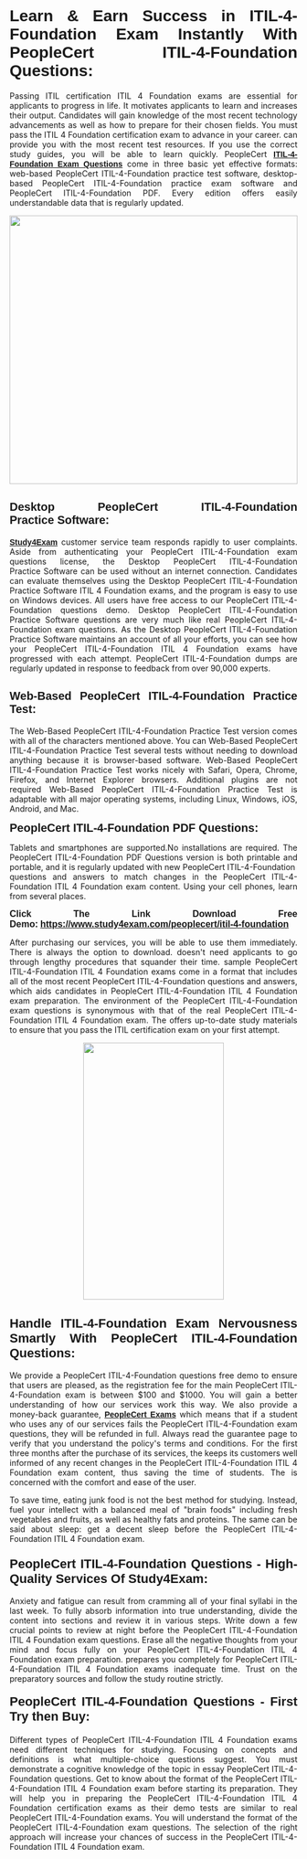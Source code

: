 <h1 style="text-align: justify;"><span style="font-family:Tahoma,Geneva,sans-serif;"><strong>Learn & Earn Success in ITIL-4-Foundation Exam Instantly With PeopleCert ITIL-4-Foundation Questions:</strong></span></h1>

<p style="text-align: justify;">Passing ITIL certification ITIL 4 Foundation exams are essential for applicants to progress in life. It motivates applicants to learn and increases their output. Candidates will gain knowledge of the most recent technology advancements as well as how to prepare for their chosen fields. You must pass the ITIL 4 Foundation certification exam to advance in your career. can provide you with the most recent test resources. If you use the correct study guides, you will be able to learn quickly. PeopleCert <a href="https://www.study4exam.com/peoplecert/itil-4-foundation" target="_blank"><span style="font-family:Tahoma,Geneva,sans-serif;"><strong>ITIL-4-Foundation Exam Questions</strong></span></a> come in three basic yet effective formats: web-based PeopleCert ITIL-4-Foundation practice test software, desktop-based PeopleCert ITIL-4-Foundation practice exam software and PeopleCert ITIL-4-Foundation PDF. Every edition offers easily understandable data that is regularly updated.</p>

<p style="text-align: justify;"><a href="https://www.study4exam.com/peoplecert/itil-4-foundation" target="_blank"><img alt="" src="https://lh3.googleusercontent.com/pw/AM-JKLVq_oPqfp0-n5zn4yqAoyjjcA2yO-jT5Cm68rj_xPcdsmakSaLzyxJ8unsRMKMdGkmOINvzyM17CwNHdrz3aK03FYcCewHDEYJs7lAvJLcrBifJ5qSpkhSIJgPhz-7dSY7ixq9ev6p4G2ds_VnujUaf=w1366-h530-no?authuser=0" style="width: 100%; height: 470px;" /></a></p>

<h2 style="text-align: justify;"><span style="font-family:Tahoma,Geneva,sans-serif;"><strong><span style="font-size:20px;">Desktop PeopleCert ITIL-4-Foundation Practice Software:</span></strong></span></h2>

<p style="text-align: justify;"><a href="https://www.study4exam.com/" target="_blank"><span style="font-family:Tahoma,Geneva,sans-serif;"><strong>Study4Exam</strong></span></a> customer service team responds rapidly to user complaints. Aside from authenticating your PeopleCert ITIL-4-Foundation exam questions license, the Desktop PeopleCert ITIL-4-Foundation Practice Software can be used without an internet connection. Candidates can evaluate themselves using the Desktop PeopleCert ITIL-4-Foundation Practice Software ITIL 4 Foundation exams, and the program is easy to use on Windows devices. All users have free access to our PeopleCert ITIL-4-Foundation questions demo. Desktop PeopleCert ITIL-4-Foundation Practice Software questions are very much like real PeopleCert ITIL-4-Foundation exam questions. As the Desktop PeopleCert ITIL-4-Foundation Practice Software maintains an account of all your efforts, you can see how your PeopleCert ITIL-4-Foundation ITIL 4 Foundation exams have progressed with each attempt. PeopleCert ITIL-4-Foundation dumps are regularly updated in response to feedback from over 90,000 experts.</p>

<h2 style="text-align: justify;"><strong><span style="font-family:Tahoma,Geneva,sans-serif;"><span style="font-size:20px;">Web-Based PeopleCert ITIL-4-Foundation Practice Test:</span></span></strong></h2>

<p style="text-align: justify;">The Web-Based PeopleCert ITIL-4-Foundation Practice Test version comes with all of the characters mentioned above. You can Web-Based PeopleCert ITIL-4-Foundation Practice Test several tests without needing to download anything because it is browser-based software. Web-Based PeopleCert ITIL-4-Foundation Practice Test works nicely with Safari, Opera, Chrome, Firefox, and Internet Explorer browsers. Additional plugins are not required Web-Based PeopleCert ITIL-4-Foundation Practice Test is adaptable with all major operating systems, including Linux, Windows, iOS, Android, and Mac.</p>

<p style="text-align: justify;"><strong><span style="font-family:Tahoma,Geneva,sans-serif;"><span style="font-size:20px;">PeopleCert ITIL-4-Foundation PDF Questions:</span></span></strong></p>

<p style="text-align: justify;">Tablets and smartphones are supported.No installations are required. The PeopleCert ITIL-4-Foundation PDF Questions version is both printable and portable, and it is regularly updated with new PeopleCert ITIL-4-Foundation  questions and answers to match changes in the PeopleCert ITIL-4-Foundation ITIL 4 Foundation exam content. Using your cell phones, learn from several places.</p>

<p style="text-align: justify;"><strong><span style="font-size:16px;"><span style="font-family:Tahoma,Geneva,sans-serif;">Click The Link Download Free Demo:</span></span></strong> <strong><span style="font-size:16px;"><span style="font-family:Tahoma,Geneva,sans-serif;"><a href="https://www.study4exam.com/peoplecert/itil-4-foundation" target="_blank">https://www.study4exam.com/peoplecert/itil-4-foundation</a></span></span></strong></p>

<p style="text-align: justify;">After purchasing our services, you will be able to use them immediately. There is always the option to download. doesn't need applicants to go through lengthy procedures that squander their time. sample PeopleCert ITIL-4-Foundation ITIL 4 Foundation exams come in a format that includes all of the most recent PeopleCert ITIL-4-Foundation questions and answers, which aids candidates in PeopleCert ITIL-4-Foundation ITIL 4 Foundation exam preparation. The environment of the PeopleCert ITIL-4-Foundation exam questions is synonymous with that of the real PeopleCert ITIL-4-Foundation ITIL 4 Foundation exam. The offers up-to-date study materials to ensure that you pass the ITIL certification exam on your first attempt.</p>

<p style="text-align: center;"><a href="https://www.study4exam.com/peoplecert/itil-4-foundation" target="_blank"><img alt="" src="https://lh3.googleusercontent.com/pw/AM-JKLXfNjhwPiMVy0ctVShSUYpvTBudxxEKSjIvWyQcQ4fkjC7tw4fAHzQCxVumweZ4lZywWu345GH-ksy4ecL_MjJ_HOMVvBbLXRtkP9fACCrcmZAb4vVtcna_wHGfpzNHbsqs91m4DXRGfOMJpFZl-Ci9=w650-h649-no?authuser=0" style="width: 70%; height: 450px;" /></a></p>

<h2 style="text-align: justify;"><strong><span style="font-size:22px;"><span style="font-family:Tahoma,Geneva,sans-serif;">Handle ITIL-4-Foundation Exam Nervousness Smartly With PeopleCert ITIL-4-Foundation Questions:</span></span></strong></h2>

<p style="text-align: justify;">We provide a PeopleCert ITIL-4-Foundation questions free demo to ensure that users are pleased, as the registration fee for the main PeopleCert ITIL-4-Foundation exam is between $100 and $1000. You will gain a better understanding of how our services work this way. We also provide a money-back guarantee, <a href="https://www.study4exam.com/peoplecert-exams" target="_blank"><span style="font-family:Tahoma,Geneva,sans-serif;"><strong>PeopleCert Exams</strong></span></a> which means that if a student who uses any of our services fails the PeopleCert ITIL-4-Foundation exam questions, they will be refunded in full. Always read the guarantee page to verify that you understand the policy's terms and conditions. For the first three months after the purchase of its services, the keeps its customers well informed of any recent changes in the PeopleCert ITIL-4-Foundation ITIL 4 Foundation exam content, thus saving the time of students. The is concerned with the comfort and ease of the user.</p>

<p style="text-align: justify;">To save time, eating junk food is not the best method for studying. Instead, fuel your intellect with a balanced meal of "brain foods" including fresh vegetables and fruits, as well as healthy fats and proteins. The same can be said about sleep: get a decent sleep before the PeopleCert ITIL-4-Foundation ITIL 4 Foundation exam.</p>

<h3 style="text-align: justify;"><span style="font-family:Tahoma,Geneva,sans-serif;"><strong><span style="font-size:22px;">PeopleCert ITIL-4-Foundation Questions - High-Quality Services Of Study4Exam:</span></strong></span></h3>

<p style="text-align: justify;">Anxiety and fatigue can result from cramming all of your final syllabi in the last week. To fully absorb information into true understanding, divide the content into sections and review it in various steps. Write down a few crucial points to review at night before the PeopleCert ITIL-4-Foundation ITIL 4 Foundation exam questions. Erase all the negative thoughts from your mind and focus fully on your PeopleCert ITIL-4-Foundation ITIL 4 Foundation exam preparation. prepares you completely for PeopleCert ITIL-4-Foundation ITIL 4 Foundation exams inadequate time. Trust on the preparatory sources and follow the study routine strictly. </p>

<h4 style="text-align: justify;"><span style="font-family:Tahoma,Geneva,sans-serif;"><strong><span style="font-size:22px;">PeopleCert ITIL-4-Foundation Questions - First Try then Buy:</span></strong></span></h4>

<p style="text-align: justify;">Different types of PeopleCert ITIL-4-Foundation ITIL 4 Foundation exams need different techniques for studying. Focusing on concepts and definitions is what multiple-choice questions suggest. You must demonstrate a cognitive knowledge of the topic in essay PeopleCert ITIL-4-Foundation questions. Get to know about the format of the PeopleCert ITIL-4-Foundation ITIL 4 Foundation exam before starting its preparation. They will help you in preparing the PeopleCert ITIL-4-Foundation ITIL 4 Foundation certification exams as their demo tests are similar to real PeopleCert ITIL-4-Foundation exams. You will understand the format of the PeopleCert ITIL-4-Foundation exam questions. The selection of the right approach will increase your chances of success in the PeopleCert ITIL-4-Foundation ITIL 4 Foundation exam.</p>
